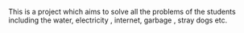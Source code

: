 This is  a project which aims to solve all the problems of the students including the water, electricity , internet, garbage , stray dogs etc.
